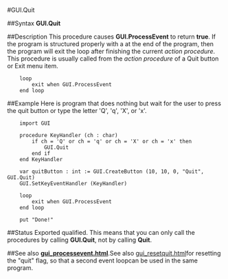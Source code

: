 
#GUI.Quit

##Syntax
**GUI.Quit**



##Description
This procedure causes **GUI.ProcessEvent** to return **true**. If the program is structured properly with a
at the end of the program, then the program will exit the loop after finishing the current _action procedure_. This procedure is usually called from the _action procedure_ of a Quit button or Exit menu item. 


        loop
            exit when GUI.ProcessEvent
        end loop
##Example
Here is program that does nothing but wait for the user to press the quit button or type the letter 'Q', 'q', 'X', or 'x'.


        import GUI
        
        procedure KeyHandler (ch : char)
            if ch = 'Q' or ch = 'q' or ch = 'X' or ch = 'x' then
                GUI.Quit
            end if
        end KeyHandler
        
        var quitButton : int := GUI.CreateButton (10, 10, 0, "Quit", GUI.Quit)
        GUI.SetKeyEventHandler (KeyHandler)
        
        loop
            exit when GUI.ProcessEvent
        end loop
        
        put "Done!"
##Status
Exported qualified.
This means that you can only call the procedures by calling **GUI.Quit**, not by calling **Quit**.



##See also
**[gui_processevent.html](GUI.ProcessEvent)**.See also [gui_resetquit.html](GUI.ResetQuit)for resetting the "quit" flag, so that a second event loopcan be used in the same program.


